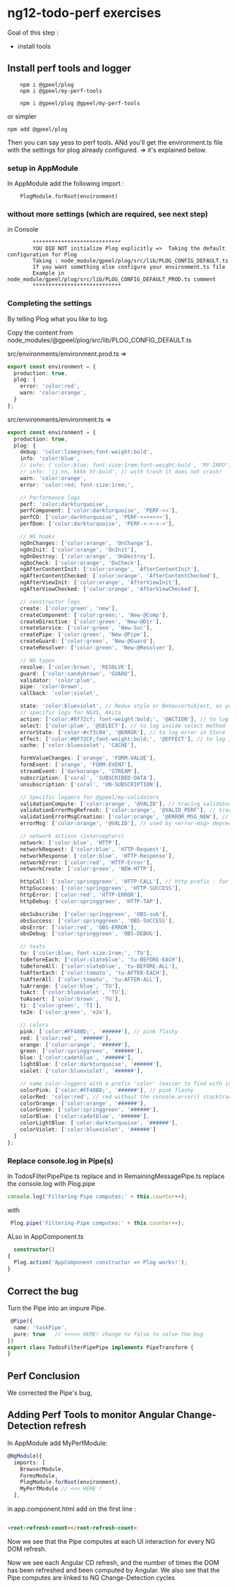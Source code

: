# ng12-todo-perf exercises

Goal of this step :

- install tools

## Install perf tools and logger

        npm i @gpeel/plog
        npm i @gpeel/my-perf-tools

        npm i @gpeel/plog @gpeel/my-perf-tools

or simpler

    npm add @gpeel/plog

Then you can say yess to perf tools. ANd you'll get the environment.ts file with the settings for plog already
configured. => it's explained below.

### setup in AppModule

In AppModule add the following import :

        PlogModule.forRoot(environment) 

### without more settings (which are required, see next step)

in Console

            ****************************
            YOU DID NOT initialize Plog explicitly =>  Taking the default configuration for Plog
            Taking : node_module/gpeel/plog/src/lib/PLOG_CONFIG_DEFAULT.ts
            If you want something else configure your environment.ts file
            Example in node_module/gpeel/plog/src/lib/PLOG_CONFIG_DEFAULT_PROD.ts comment
            ****************************

### Completing the settings

By telling Plog what you like to log.

Copy the content from node_modules/@gpeel/plog/src/lib/PLOG_CONFIG_DEFAULT.ts

src/environments/environment.prod.ts =>

````typescript
export const environment = {
  production: true,
  plog: {
    error: 'color:red',
    warn: 'color:orange',
  }
};

````

src/environments/environment.ts =>

````typescript
export const environment = {
  production: true,
  plog: {
    debug: 'color:limegreen;font-weight:bold',
    info: 'color:blue',
    // info: ['color:blue; font-size:1rem;font-weight:bold', 'MY-INFO'],
    // info: 'jj nn, kkkk ht:bold', // with trash it does not crash!
    warn: 'color:orange',
    error: 'color:red; font-size:1rem;',

    // Performance logs
    perf: 'color:darkturquoise',
    perfComponent: ['color:darkturquoise', 'PERF-¤¤'],
    perfCD: ['color:darkturquoise', 'PERF-¤¤¤¤¤¤¤'],
    perfDom: ['color:darkturquoise', 'PERF-¤-¤-¤-¤'],

    // NG hooks
    ngOnChanges: ['color:orange', 'OnChange'],
    ngOnInit: ['color:orange', 'OnInit'],
    ngOnDestroy: ['color:orange', 'OnDestroy'],
    ngDoCheck: ['color:orange', 'DoCheck'],
    ngAfterContentInit: ['color:orange', 'AfterContentInit'],
    ngAfterContentChecked: ['color:orange', 'AfterContentChecked'],
    ngAfterViewInit: ['color:orange', 'AfterViewInit'],
    ngAfterViewChecked: ['color:orange', 'AfterViewChecked'],

    // constructor logs
    create: ['color:green', 'new'],
    createComponent: ['color:green;', 'New-@Comp'],
    createDirective: ['color:green', 'New-@Dir'],
    createService: ['color:green', 'New-Svc'],
    createPipe: ['color:green', 'New-@Pipe'],
    createGuard: ['color:green', 'New-@Guard'],
    createResolver: ['color:green', 'New-@Resolver'],

    // NG types
    resolve: ['color:brown', 'RESOLVE'],
    guard: ['color:sandybrown', 'GUARD'],
    validator: 'color:plum',
    pipe: 'color:brown',
    callback: 'color:violet',

    state: 'color:blueviolet', // Redux style or BehaviorSubject, as you want
    // specific logs for NGXS, Akita
    action: ['color:#8f72cf; font-weight:bold;', '@ACTION'], // to log inside Action method
    select: ['color:plum', '@SELECT'], // to log inside select method
    errorState: ['color:#cf3c04', '@ERROR'], // to log error in Store
    effect: ['color:#8F72CF;font-weight:bold;', '@EFFECT'], // to log inside effect method (even if using @Effet is not advised)
    cache: ['color:blueviolet', 'CACHE'],

    formValueChanges: ['orange', 'FORM-VALUE'],
    formEvent: ['orange', 'FORM-EVENT'],
    streamEvent: ['darkorange', 'STREAM'],
    subscription: ['coral', 'SUBSCRIBED-DATA'],
    unsubscription: ['coral', 'UN-SUBSCRIPTION'],

    // Specific loggers for @gpeel/my-validators
    validationCompute: ['color:orange', '@VALID'], // tracing validators when they compute
    validationErrorMsgRefresh: ['color:orange', '@VALID_PERF'], // tracing refresh of <my-error-msg>
    validationErrorMsgCreation: ['color:orange', '@ERROR_MSG_NEW'], // tracing creation of component <my-error-msg>
    errorMsg: ['color:orange', '@VALID'], // used by <error-msg> deprecated

    // network actions (interceptors)
    network: ['color:blue', 'HTTP'],
    networkRequest: ['color:blue', 'HTTP-Request'],
    networkResponse: ['color:blue', 'HTTP-Response'],
    networkError: ['color:red', 'HTTP-Error'],
    networkCreate: ['color:green', 'NEW-HTTP'],

    httpCall: ['color:springgreen', 'HTTP-CALL'], // http prefix : for service logic
    httpSuccess: ['color:springgreen', 'HTTP-SUCCESS'],
    httpError: ['color:red', 'HTTP-ERROR'],
    httpDebug: ['color:springgreen', 'HTTP-TAP'],

    obsSubscribe: ['color:springgreen', 'OBS-sub'],
    obsSuccess: ['color:springgreen', 'OBS-SUCCESS'],
    obsError: ['color:red', 'OBS-ERROR'],
    obsDebug: ['color:springgreen', 'OBS-DEBUG'],

    // tests
    tu: ['color:blue; font-size:1rem;', 'TU'],
    tuBeforeEach: ['color:slateblue', 'tu-BEFORE-EACH'],
    tuBeforeAll: ['color:slateblue', 'tu-BEFORE-ALL'],
    tuAfterEach: ['color:tomato', 'tu-AFTER-EACH'],
    tuAfterAll: ['color:tomato', 'tu-AFTER-ALL'],
    tuArrange: ['color:blue', 'TU'],
    tuAct: ['color:blueviolet', 'TU'],
    tuAssert: ['color:brown', 'TU'],
    ti: ['color:green', 'TI'],
    te2e: ['color:green', 'e2e'],

    // colors
    pink: ['color:#FF40BD;', '######'], // pink flashy
    red: ['color:red', '######'],
    orange: ['color:orange', '######'],
    green: ['color:springgreen', '######'],
    blue: ['color:cadetblue', '######'],
    lightBlue: ['color:darkturquoise', '######'],
    violet: ['color:blueviolet', '######'],

    // same color-loggers with a prefix 'color' (easier to find with intellisense)
    colorPink: ['color:#FF40BD;', '######'], // pink flashy
    colorRed: 'color:red', // red without the console.error() stacktrace
    colorOrange: ['color:orange', '######'],
    colorGreen: ['color:springgreen', '######'],
    colorBlue: ['color:cadetblue', '######'],
    colorLightBlue: ['color:darkturquoise', '######'],
    colorViolet: ['color:blueviolet', '######']
  }
};

````

### Replace console.log in Pipe(s)

In TodosFilterPipePipe.ts replace and in RemainingMessagePipe.ts replace the console.log with Plog.pipe

````typescript
console.log('Filtering-Pipe computes:' + this.counter++);
````

with

````typescript
 Plog.pipe('Filtering-Pipe computes:' + this.counter++);
````

ALso in AppComponent.ts

````typescript
  constructor()
{
  Plog.action('AppComponent constructor => Plog works!');
}
````

## Correct the bug

Turn the Pipe into an impure Pipe.

````typescript
 @Pipe({
  name: 'taskPipe',
  pure: true   // <<<<< HERE! change to false to solve the bug
})
export class TodosFilterPipePipe implements PipeTransform {
}
````

## Perf Conclusion

We corrected the Pipe's bug,

## Adding Perf Tools to monitor Angular Change-Detection refresh

In AppModule add MyPerfModule:

````typescript
@NgModule({
  imports: [
    BrowserModule,
    FormsModule,
    PlogModule.forRoot(environment),
    MyPerfModule // <<< HERE !
  ],
````

in app.component.html add on the first line :

````html

<root-refresh-count></root-refresh-count>
````

Now we see that the Pipe computes at each UI interaction for every NG DOM refresh.

Now we see each Angular CD refresh, and the number of times the DOM has been refreshed and been computed by Angular. We
also see that the Pipe computes are linked to NG Change-Detection cycles
